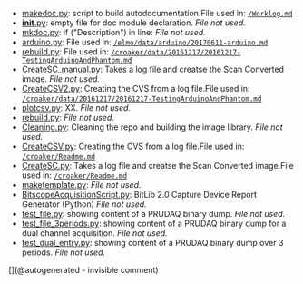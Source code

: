 * [makedoc.py](/makedoc.py): script to build autodocumentation.File used in: [`/Worklog.md`](/Worklog.md)
* [__init__.py](/doc/__init__.py): empty file for doc module declaration. _File not used._
* [mkdoc.py](/doc/mkdoc.py): if ("Description") in line: _File not used._
* [arduino.py](/elmo/data/arduino.py): File used in: [`/elmo/data/arduino/20170611-arduino.md`](/elmo/data/arduino/20170611-arduino.md)
* [rebuild.py](/croaker/data/20161217/raw_data/rebuild.py): File used in: [`/croaker/data/20161217/20161217-TestingArduinoAndPhantom.md`](/croaker/data/20161217/20161217-TestingArduinoAndPhantom.md)
* [CreateSC_manual.py](/croaker/data/manual/CreateSC_manual.py): Takes a log file and creatse the Scan Converted image. _File not used._
* [CreateCSV2.py](/croaker/data/manual/CreateCSV2.py): Creating the CVS from a log file.File used in: [`/croaker/data/20161217/20161217-TestingArduinoAndPhantom.md`](/croaker/data/20161217/20161217-TestingArduinoAndPhantom.md)
* [plotcsv.py](/croaker/data/manual/plotcsv.py): XX. _File not used._
* [rebuild.py](/croaker/data/manual/rebuild.py):  _File not used._
* [Cleaning.py](/croaker/data/examples/Cleaning.py): Cleaning the repo and building the image library. _File not used._
* [CreateCSV.py](/croaker/data/examples/CreateCSV.py): Creating the CVS from a log file.File used in: [`/croaker/Readme.md`](/croaker/Readme.md)
* [CreateSC.py](/croaker/data/examples/CreateSC.py): Takes a log file and creatse the Scan Converted image.File used in: [`/croaker/Readme.md`](/croaker/Readme.md)
* [maketemplate.py](/include/JOH/blocks/maketemplate.py):  _File not used._
* [BitscopeAcquisitionScript.py](/retroATL3/software/BitscopeAcquisitionScript.py): BitLib 2.0 Capture Device Report Generator (Python) _File not used._
* [test_file.py](/toadkiller/software/test_file.py): showing content of a PRUDAQ binary dump. _File not used._
* [test_file_3periods.py](/toadkiller/software/test_file_3periods.py): showing content of a PRUDAQ binary dump for a dual channel acquisition. _File not used._
* [test_dual_entry.py](/toadkiller/data/test_enveloppe/test_dual_entry.py): showing content of a PRUDAQ binary dump over 3 periods. _File not used._

[](@autogenerated - invisible comment)